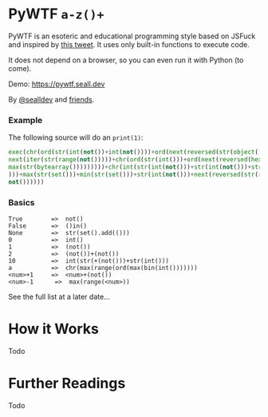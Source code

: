 # PyWTF `a-z()+`

PyWTF is an esoteric and educational programming style based on JSFuck and inspired by [this tweet](https://x.com/chordbug/status/1834642829919781369). It uses only built-in functions to execute code.

It does not depend on a browser, so you can even run it with Python (to come).

Demo: https://pywtf.seall.dev

By [@sealldev](https://twitter.com/sealldev) and [friends](https://github.com/sealldeveloper/pywtf/graphs/contributors).

### Example

The following source will do an `print(1)`:

```python
exec(chr(ord(str(int(not())+int(not())))+ord(next(reversed(str(object())))))+
next(iter(str(range(not()))))+chr(ord(str(int()))+ord(next(reversed(hex(ord(
max(str(bytearray()))))))))+chr(int(str(int(not()))+str(int(not()))+str(int()
)))+max(str(set()))+min(str(set()))+str(int(not()))+next(reversed(str(range(
not())))))
```

### Basics

    True        =>  not()
    False       =>  ()in()
    None        =>  str(set().add(()))
    0           =>  int()
    1           =>  (not())
    2           =>  (not())+(not())
    10          =>  int(str(+(not()))+str(int()))
    a           =>  chr(max(range(ord(max(bin(int()))))))
    <num>+1     =>  <num>+(not())
    <num>-1      =>  max(range(<num>))

See the full list at a later date...  

# How it Works

Todo

# Further Readings

Todo
